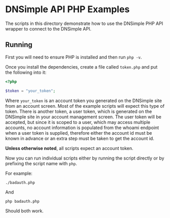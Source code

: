 # DNSimple API PHP Examples

The scripts in this directory demonstrate how to use the DNSimple PHP API wrapper to connect to the DNSimple API.

## Running

First you will need to ensure PHP is installed and then run `php -v`.

Once you install the dependencies, create a file called `token.php` and put the following into it:

```php
<?php

$token = "your_token";
```

Where `your_token` is an account token you generated on the DNSimple site from an account screen. Most of the example
scripts will expect this type of token. There is another token, a user token, which is generated on the DNSimple site
in your account management screen. The user token will be accepted, but since it is scoped to a user, which may access
multiple accounts, no account information is populated from the whoami endpoint when a user token is supplied, therefore
either the account id must be known in advance or an extra step must be taken to get the account id.

**Unless otherwise noted**, all scripts expect an account token.

Now you can run individual scripts either by running the script directly or by prefixing the script name with `php`.

For example:

`./badauth.php`

And

`php badauth.php`

Should both work.
